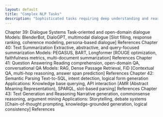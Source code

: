 ```yaml
---
layout: default
title: "Complex NLP Tasks"
description: "Sophisticated tasks requiring deep understanding and reasoning."
---
```


<link rel="stylesheet" href="{{ '/assets/css/section-academic.css' | relative_url }}">
Chapter 39: Dialogue Systems
Task-oriented and open-domain dialogue
Models: BlenderBot, DialoGPT, multimodal dialogue
[Slot filling, response ranking, coherence modeling, persona-based dialogue]
References
Chapter 40: Text Summarization
Extractive, abstractive, and query-focused summarization
Models: PEGASUS, BART, Longformer
[ROUGE optimization, faithfulness metrics, multi-document summarization]
References
Chapter 41: Question Answering
Reading comprehension, open-domain QA, conversational QA
Models: RAG, Dense Passage Retrieval, FiD
[Contextual QA, multi-hop reasoning, answer span prediction]
References
Chapter 42: Semantic Parsing
Text-to-SQL, intent detection, logical form generation
Applications: Knowledge base querying, API interaction
[AMR (Abstract Meaning Representation), SPARQL, slot-based parsing]
References
Chapter 43: Text Generation and Reasoning
Narrative generation, commonsense reasoning, argument mining
Applications: Storytelling, debate systems
[Chain-of-thought prompting, knowledge-grounded generation, logical consistency]
References

<script>
  // Navigation variables
  var prevSection = "/content/handbooks/generative-ai/index.md";
  var nextSection = "/content/handbooks/generative-ai/section2.md";
</script>

<script src="{{ '/assets/js/section-academic.js' | relative_url }}"></script>
